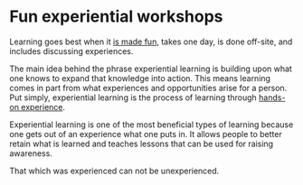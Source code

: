 # Fun experiential workshops

Learning goes best when it [is made fun](https://uu.tymyrddin.dev/games/), takes one day, is done off-site, and includes discussing experiences.

The main idea behind the phrase experiential learning is building upon what one knows to expand that knowledge into action. This means learning comes in part from what experiences and opportunities arise for a person. Put simply, experiential learning is the process of learning through [hands-on experience](https://uu.tymyrddin.dev/labs/). 

Experiential learning is one of the most beneficial types of learning because one gets out of an experience what one puts in. It allows people to better retain what is learned and teaches lessons that can be used for raising awareness.

That which was experienced can not be unexperienced.